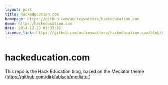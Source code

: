 ```yaml
---
layout: post
title: hackeducation.com
homepage: https://github.com/audreywatters/hackeducation.com
demo: http://hackeducation.com
date: 2014-12-23 03:33:32
licence_link: https://github.com/audreywatters/hackeducation.com/blob/gh-pages/LICENCE
---
```

hackeducation.com
========

This repo is the Hack Education blog, based on the Mediator theme (https://github.com/dirkfabisch/mediator)

